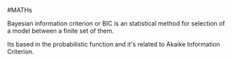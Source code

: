 #MATHs

Bayesian information criterion or BIC is an statistical method for selection of a model between a finite set of them. 

Its based in the probabilistic function and it's related to Akaike Information Criterion.